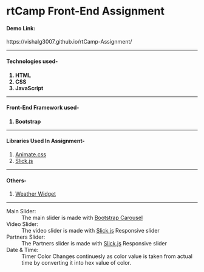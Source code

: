 <h1>rtCamp Front-End Assignment</h1>
<h4>Demo Link:</h4>https://vishalg3007.github.io/rtCamp-Assignment/
<hr />
<h4>Technologies used-<h4>
<ol>
  <li>HTML</li>
  <li>CSS</li>
  <li>JavaScript</li>
</ol>
<hr />
<h4>Front-End Framework used-<h4>
<ol>
  <li>Bootstrap</li>
</ol>
<hr />
<h4>Libraries Used In Assignment-</h4>
<ol>
  <li><a href="https://daneden.github.io/animate.css/">Animate.css</a></li>
  <li><a href="http://kenwheeler.github.io/slick/">Slick.js</a></li>
</ol>
<hr />
<h4>Others-</h4>
<ol>
  <li><a href="https://weatherwidget.io/">Weather Widget</a></li>
</ol>
<hr />
<dl>
  <dt>Main Slider:</dt>
  <dd>The main slider is made with <a href="https://getbootstrap.com/docs/4.1/components/carousel/">Bootstrap Carousel</a></dd>
  
  <dt>Video Slider:</dt>
  <dd>The video slider is made with <a href="http://kenwheeler.github.io/slick/">Slick.js</a> Responsive slider</dd>
  
  <dt>Partners Slider:</dt>
  <dd>The Partners slider is made with <a href="http://kenwheeler.github.io/slick/">Slick.js</a> Responsive slider</dd>
  
  <dt>Date & Time:</dt>
  <dd>Timer Color Changes continuesly as color value is taken from actual time by converting it into hex value of color.</dd>
</dl>

